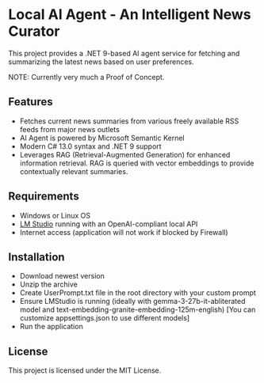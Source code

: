 # Local AI Agent - An Intelligent News Curator

This project provides a .NET 9-based AI agent service for fetching and summarizing the latest news based on user preferences.

NOTE: Currently very much a Proof of Concept.

## Features

- Fetches current news summaries from various freely available RSS feeds from major news outlets
- AI Agent is powered by Microsoft Semantic Kernel
- Modern C# 13.0 syntax and .NET 9 support
- Leverages RAG (Retrieval-Augmented Generation) for enhanced information retrieval. RAG is queried with vector embeddings to provide contextually relevant summaries.

## Requirements

- Windows or Linux OS
- [LM Studio](https://lmstudio.ai/) running with an OpenAI-compliant local API
- Internet access (application will not work if blocked by Firewall)

## Installation

- Download newest version
- Unzip the archive
- Create UserPrompt.txt file in the root directory with your custom prompt
- Ensure LMStudio is running (ideally with gemma-3-27b-it-abliterated model and text-embedding-granite-embedding-125m-english) [You can customize appsettings.json to use different models]
- Run the application

## License

This project is licensed under the MIT License.
